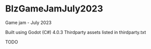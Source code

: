 # BlzGameJamJuly2023
Game jam - July 2023

Built using Godot (C#) 4.0.3
Thirdparty assets listed in thirdparty.txt

TODO
